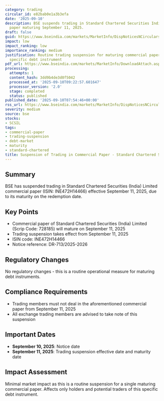 ```yaml
---
category: trading
circular_id: e82bab0e1a3b3efa
date: '2025-09-10'
description: BSE suspends trading in Standard Chartered Securities India Limited commercial
  paper maturing September 11, 2025.
draft: false
guid: https://www.bseindia.com/markets/MarketInfo/DispNoticesNCirculars.aspx?Noticeid={0E532DFE-CD21-48A1-AFF4-A934F73A3973}&noticeno=20250910-6&dt=09/10/2025&icount=6&totcount=10&flag=0
impact: low
impact_ranking: low
importance_ranking: medium
justification: Routine trading suspension for maturing commercial paper affects only
  specific debt instrument
pdf_url: https://www.bseindia.com/markets/MarketInfo/DownloadAttach.aspx?id=20250910-6&attachedId=
processing:
  attempts: 1
  content_hash: 3dd9b4de3d0f5042
  processed_at: '2025-09-10T09:22:57.601647'
  processor_version: '2.0'
  stage: completed
  status: published
published_date: '2025-09-10T07:54:46+00:00'
rss_url: https://www.bseindia.com/markets/MarketInfo/DispNoticesNCirculars.aspx?Noticeid={0E532DFE-CD21-48A1-AFF4-A934F73A3973}&noticeno=20250910-6&dt=09/10/2025&icount=6&totcount=10&flag=0
severity: medium
source: bse
stocks:
- SCSIL
tags:
- commercial-paper
- trading-suspension
- debt-market
- maturity
- standard-chartered
title: Suspension of Trading in Commercial Paper - Standard Chartered Securities
---
```


## Summary

BSE has suspended trading in Standard Chartered Securities (India) Limited commercial paper (ISIN: INE472H14466) effective September 11, 2025, due to its maturity on the redemption date.

## Key Points

- Commercial paper of Standard Chartered Securities (India) Limited (Scrip Code: 728185) will mature on September 11, 2025
- Trading suspension takes effect from September 11, 2025
- ISIN code: INE472H14466
- Notice reference: DR-713/2025-2026

## Regulatory Changes

No regulatory changes - this is a routine operational measure for maturing debt instruments.

## Compliance Requirements

- Trading members must not deal in the aforementioned commercial paper from September 11, 2025
- All exchange trading members are advised to take note of this suspension

## Important Dates

- **September 10, 2025**: Notice date
- **September 11, 2025**: Trading suspension effective date and maturity date

## Impact Assessment

Minimal market impact as this is a routine suspension for a single maturing commercial paper. Affects only holders and potential traders of this specific debt instrument.